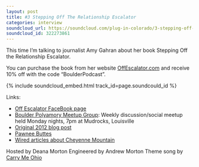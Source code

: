 ```yaml
---
layout: post
title: #3 Stepping Off The Relationship Escalator
categories: interview
soundcloud_url: https://soundcloud.com/plug-in-colorado/3-stepping-off-the-relationship-escalator
soundcloud_id: 322273861
---
```


This time I’m talking to journalist Amy Gahran about her book Stepping Off the Relationship Escalator.

You can purchase the book from her website [OffEscalator.com](http://offescalator.com/) and receive 10% off with the code “BoulderPodcast”.

{% include soundcloud_embed.html track_id=page.soundcould_id %}

Links:

- [Off Escalator FaceBook page](https://www.facebook.com/offescalator/)
- [Boulder Polyamory Meetup Group](https://www.meetup.com/boulderpoly/): Weekly discussion/social meetup held Monday nights, 7pm at Mudrocks, Louisville
- [Original 2012 blog post](https://solopoly.net/2012/11/29/riding-the-relationship-escalator-or-not/)
- [Pawnee Buttes](https://en.wikipedia.org/wiki/Pawnee_Buttes)
- [Wired articles about Cheyenne Mountain](https://www.wired.com/2017/05/rare-journey-cheyenne-mountain-complex-super-bunker-can-survive-anything/)

Hosted by Deana Morton
Engineered by Andrew Morton
Theme song by [Carry Me Ohio](https://www.carrymeohio.com)
